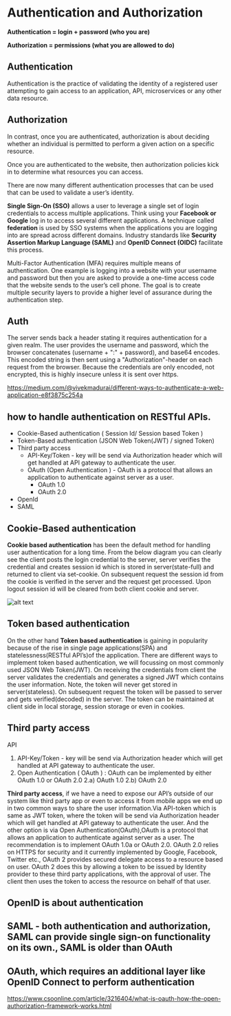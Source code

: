 # Authentication and Authorization

**Authentication = login + password (who you are)**

**Authorization = permissions (what you are allowed to do)**

## Authentication
Authentication is the practice of validating the identity of a registered user attempting to gain access to an application, API, microservices or any other data resource. 

## Authorization
In contrast, once you are authenticated, authorization is about deciding whether an individual is permitted to perform a given action on a specific resource.

Once you are authenticated to the website, then authorization policies kick in to determine what resources you can access.

There are now many different authentication processes that can be used that can be used to validate a user’s identity.

**Single Sign-On (SSO)** allows a user to leverage a single set of login credentials to access multiple applications. Think using your **Facebook or Google** log in to access several different applications. A technique called **federation** is used by SSO systems when the applications you are logging into are spread across different domains. Industry standards like **Security Assertion Markup Language (SAML)** and **OpenID Connect (OIDC)** facilitate this process.

Multi-Factor Authentication (MFA) requires multiple means of authentication. One example is logging into a website with your username and password but then you are asked to provide a one-time access code that the website sends to the user’s cell phone. The goal is to create multiple security layers to provide a higher level of assurance during the authentication step.


## Auth

The server sends back a header stating it requires authentication for a given realm. The user provides the username and password, which the browser concatenates (username + ":" + password), and base64 encodes. This encoded string is then sent using a "Authorization"-header on each request from the browser. Because the credentials are only encoded, not encrypted, this is highly insecure unless it is sent over https.

https://medium.com/@vivekmadurai/different-ways-to-authenticate-a-web-application-e8f3875c254a

## how to handle authentication on RESTful APIs.

* Cookie-Based authentication ( Session Id/ Session based Token )
* Token-Based authentication (JSON Web Token(JWT) / signed Token)
* Third party access
  * API-Key/Token - key will be send via Authorization header which will get handled at API gateway to authenticate the user.
  * OAuth (Open Authentication ) - OAuth is a protocol that allows an application to authenticate against server as a user.
    * OAuth 1.0
    * OAuth 2.0
* OpenId
* SAML



## Cookie-Based authentication

**Cookie based authentication** has been the default method for handling user authentication for a long time. From the below diagram you can clearly see the client posts the login credential to the server, server verifies the credential and creates session id which is stored in server(state-full) and returned to client via set-cookie. On subsequent request the session id from the cookie is verified in the server and the request get processed. Upon logout session id will be cleared from both client cookie and server.

![alt text](tokenbasedauthe.png)

## Token based authentication
On the other hand **Token based authentication** is gaining in popularity because of the rise in single page applications(SPA) and statelessness(RESTful API’s)of the application. There are different ways to implement token based authentication, we will focussing on most commonly used JSON Web Token(JWT). On receiving the credentials from client the server validates the credentials and generates a signed JWT which contains the user information. Note, the token will never get stored in server(stateless). On subsequent request the token will be passed to server and gets verified(decoded) in the server. The token can be maintained at client side in local storage, session storage or even in cookies.

## Third party access

API 
1) API-Key/Token - key will be send via Authorization header which will get handled at API gateway to authenticate the user.
2) Open Authentication ( OAuth ) : OAuth can be implemented by either OAuth 1.0 or OAuth 2.0
  2.a) OAuth 1.0
  2.b) OAuth 2.0
  
**Third party access**, if we have a need to expose our API’s outside of our system like third party app or even to access it from mobile apps we end up in two common ways to share the user information.Via API-token which is same as JWT token, where the token will be send via Authorization header which will get handled at API gateway to authenticate the user. And the other option is via Open Authentication(OAuth),OAuth is a protocol that allows an application to authenticate against server as a user. The recommendation is to implement OAuth 1.0a or OAuth 2.0. OAuth 2.0 relies on HTTPS for security and it currently implemented by Google, Facebook, Twitter etc., OAuth 2 provides secured delegate access to a resource based on user. OAuth 2 does this by allowing a token to be issued by Identity provider to these third party applications, with the approval of user. The client then uses the token to access the resource on behalf of that user.


## OpenID is about authentication

## SAML - both authentication and authorization, SAML can provide single sign-on functionality on its own., SAML is older than OAuth

## OAuth, which requires an additional layer like OpenID Connect to perform authentication

https://www.csoonline.com/article/3216404/what-is-oauth-how-the-open-authorization-framework-works.html
